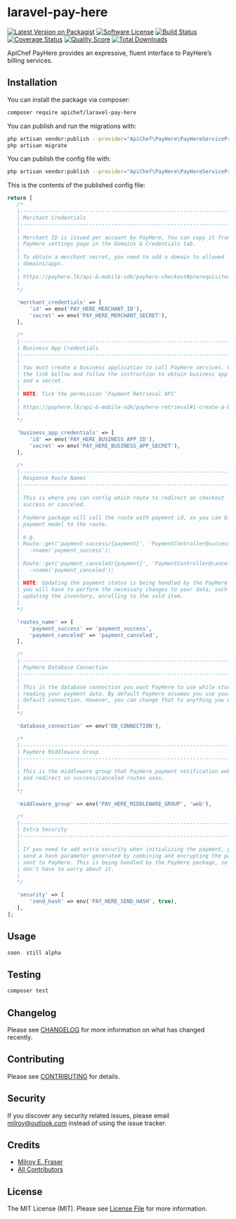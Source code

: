 # laravel-pay-here

[![Latest Version on Packagist][ico-version]][link-packagist]
[![Software License][ico-license]](LICENSE.md)
[![Build Status][ico-travis]][link-travis]
[![Coverage Status][ico-scrutinizer]][link-scrutinizer]
[![Quality Score][ico-code-quality]][link-code-quality]
[![Total Downloads][ico-downloads]][link-downloads]

ApiChef PayHere provides an expressive, fluent interface to PayHere’s billing services.

## Installation

You can install the package via composer:

```bash
composer require apichef/laravel-pay-here
```

You can publish and run the migrations with:

```bash
php artisan vendor:publish --provider="ApiChef\PayHere\PayHereServiceProvider" --tag="migrations"
php artisan migrate
```

You can publish the config file with:
```bash
php artisan vendor:publish --provider="ApiChef\PayHere\PayHereServiceProvider" --tag="config"
```

This is the contents of the published config file:

```php
return [
   /*
   |--------------------------------------------------------------------------
   | Merchant Credentials
   |--------------------------------------------------------------------------
   |
   | Merchant ID is issued per account by PayHere, You can copy it from your
   | PayHere settings page in the Domains & Credentials tab.
   |
   | To obtain a merchant secret, you need to add a domain to allowed
   | domains/apps.
   |
   | https://payhere.lk/api-&-mobile-sdk/payhere-checkout#prerequisites
   |
   */

   'merchant_credentials' => [
       'id' => env('PAY_HERE_MERCHANT_ID'),
       'secret' => env('PAY_HERE_MERCHANT_SECRET'),
   ],

   /*
   |--------------------------------------------------------------------------
   | Business App Credentials
   |--------------------------------------------------------------------------
   |
   | You must create a business application to call PayHere services. Visit
   | the link bellow and follow the instruction to obtain business app id
   | and a secret.
   |
   | NOTE: Tick the permission 'Payment Retrieval API'
   |
   | https://payhere.lk/api-&-mobile-sdk/payhere-retrieval#1-create-a-business-app
   |
   */

   'business_app_credentials' => [
       'id' => env('PAY_HERE_BUSINESS_APP_ID'),
       'secret' => env('PAY_HERE_BUSINESS_APP_SECRET'),
   ],

   /*
   |--------------------------------------------------------------------------
   | Response Route Names
   |--------------------------------------------------------------------------
   |
   | This is where you can config which route to redirect on checkout
   | success or canceled.
   |
   | PayHere package will call the route with payment id, so you can bind the
   | payment model to the route.
   |
   | e.g.
   | Route::get('payment-success/{payment}', 'PaymentController@success')
   |   ->name('payment_success');
   |
   | Route::get('payment_canceled/{payment}', 'PaymentController@cancel')
   |   ->name('payment_canceled');
   |
   | NOTE: Updating the payment status is being handled by the PayHere package,
   | you will have to perform the necessary changes to your data, such as
   | updating the inventory, enrolling to the sold item.
   |
   */

   'routes_name' => [
       'payment_success' => 'payment_success',
       'payment_canceled' => 'payment_canceled',
   ],

   /*
   |--------------------------------------------------------------------------
   | PayHere Database Connection
   |--------------------------------------------------------------------------
   |
   | This is the database connection you want PayHere to use while storing &
   | reading your payment data. By default PayHere assumes you use your
   | default connection. However, you can change that to anything you want.
   |
   */

   'database_connection' => env('DB_CONNECTION'),

   /*
   |--------------------------------------------------------------------------
   | PayHere Middleware Group
   |--------------------------------------------------------------------------
   |
   | This is the middleware group that PayHere payment notification webhook
   | and redirect on success/canceled routes uses.
   |
   */

   'middleware_group' => env('PAY_HERE_MIDDLEWARE_GROUP', 'web'),

   /*
   |--------------------------------------------------------------------------
   | Extra Security
   |--------------------------------------------------------------------------
   |
   | If you need to add extra security when initializing the payment, you can
   | send a hash parameter generated by combining and encrypting the payload
   | sent to PayHere. This is being handled by the PayHere package, so you
   | don't have to worry about it.
   |
   */

   'security' => [
       'send_hash' => env('PAY_HERE_SEND_HASH', true),
   ],
];
```

## Usage

``` php
soon. still alpha
```

## Testing

``` bash
composer test
```

## Changelog

Please see [CHANGELOG](CHANGELOG.md) for more information on what has changed recently.

## Contributing

Please see [CONTRIBUTING](CONTRIBUTING.md) for details.

## Security

If you discover any security related issues, please email milroy@outlook.com instead of using the issue tracker.

## Credits

- [Milroy E. Fraser](https://github.com/milroyfraser)
- [All Contributors](../../contributors)

## License

The MIT License (MIT). Please see [License File](LICENSE.md) for more information.

[ico-version]: https://img.shields.io/packagist/v/apichef/laravel-pay-here.svg?style=flat-square
[ico-license]: https://img.shields.io/badge/license-MIT-brightgreen.svg?style=flat-square
[ico-travis]: https://img.shields.io/travis/apichef/laravel-pay-here/master.svg?style=flat-square
[ico-scrutinizer]: https://img.shields.io/scrutinizer/coverage/g/apichef/laravel-pay-here.svg?style=flat-square
[ico-code-quality]: https://img.shields.io/scrutinizer/g/apichef/laravel-pay-here.svg?style=flat-square
[ico-downloads]: https://img.shields.io/packagist/dt/apichef/laravel-pay-here.svg?style=flat-square

[link-packagist]: https://packagist.org/packages/apichef/laravel-pay-here
[link-travis]: https://travis-ci.org/apichef/laravel-pay-here
[link-scrutinizer]: https://scrutinizer-ci.com/g/apichef/laravel-pay-here/code-structure
[link-code-quality]: https://scrutinizer-ci.com/g/apichef/laravel-pay-here
[link-downloads]: https://packagist.org/packages/apichef/laravel-pay-here
[link-author]: https://github.com/milroyfraser
[link-contributors]: ../../contributors
